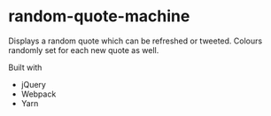 # random-quote-machine

Displays a random quote which can be refreshed or tweeted. Colours randomly set for each new quote as well.

Built with <ul>
  <li>jQuery</li>
  <li>Webpack</li>
  <li>Yarn</li>
</ul>
